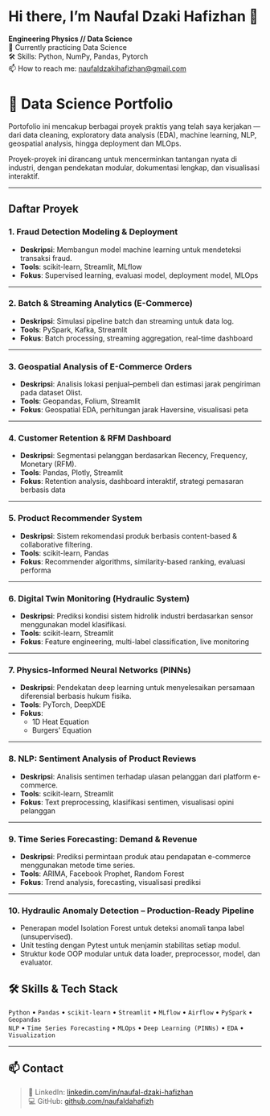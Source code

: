 # Hi there, I’m Naufal Dzaki Hafizhan 👋  
**Engineering Physics // Data Science**  
🔭 Currently practicing Data Science  
🛠️ Skills: Python, NumPy, Pandas, Pytorch  
📫 How to reach me: naufaldzakihafizhan@gmail.com  

# 🧠 Data Science Portfolio
 
Portofolio ini mencakup berbagai proyek praktis yang telah saya kerjakan — dari data cleaning, exploratory data analysis (EDA), machine learning, NLP, geospatial analysis, hingga deployment dan MLOps.

Proyek-proyek ini dirancang untuk mencerminkan tantangan nyata di industri, dengan pendekatan modular, dokumentasi lengkap, dan visualisasi interaktif.

---

## Daftar Proyek

### 1. Fraud Detection Modeling & Deployment
- **Deskripsi**: Membangun model machine learning untuk mendeteksi transaksi fraud.
- **Tools**: scikit-learn, Streamlit, MLflow
- **Fokus**: Supervised learning, evaluasi model, deployment model, MLOps

---

### 2. Batch & Streaming Analytics (E-Commerce)
- **Deskripsi**: Simulasi pipeline batch dan streaming untuk data log.
- **Tools**: PySpark, Kafka, Streamlit
- **Fokus**: Batch processing, streaming aggregation, real-time dashboard

---

### 3. Geospatial Analysis of E-Commerce Orders
- **Deskripsi**: Analisis lokasi penjual–pembeli dan estimasi jarak pengiriman pada dataset Olist.
- **Tools**: Geopandas, Folium, Streamlit
- **Fokus**: Geospatial EDA, perhitungan jarak Haversine, visualisasi peta

---

### 4. Customer Retention & RFM Dashboard
- **Deskripsi**: Segmentasi pelanggan berdasarkan Recency, Frequency, Monetary (RFM).
- **Tools**: Pandas, Plotly, Streamlit
- **Fokus**: Retention analysis, dashboard interaktif, strategi pemasaran berbasis data

---

### 5. Product Recommender System
- **Deskripsi**: Sistem rekomendasi produk berbasis content-based & collaborative filtering.
- **Tools**: scikit-learn, Pandas
- **Fokus**: Recommender algorithms, similarity-based ranking, evaluasi performa

---

### 6. Digital Twin Monitoring (Hydraulic System)
- **Deskripsi**: Prediksi kondisi sistem hidrolik industri berdasarkan sensor menggunakan model klasifikasi.
- **Tools**: scikit-learn, Streamlit
- **Fokus**: Feature engineering, multi-label classification, live monitoring

---

### 7. Physics-Informed Neural Networks (PINNs)
- **Deskripsi**: Pendekatan deep learning untuk menyelesaikan persamaan diferensial berbasis hukum fisika.
- **Tools**: PyTorch, DeepXDE
- **Fokus**:
  - 1D Heat Equation
  - Burgers' Equation

---

### 8. NLP: Sentiment Analysis of Product Reviews
- **Deskripsi**: Analisis sentimen terhadap ulasan pelanggan dari platform e-commerce.
- **Tools**: scikit-learn, Streamlit
- **Fokus**: Text preprocessing, klasifikasi sentimen, visualisasi opini pelanggan

---

### 9. Time Series Forecasting: Demand & Revenue
- **Deskripsi**: Prediksi permintaan produk atau pendapatan e-commerce menggunakan metode time series.
- **Tools**: ARIMA, Facebook Prophet, Random Forest
- **Fokus**: Trend analysis, forecasting, visualisasi prediksi

---

### 10. Hydraulic Anomaly Detection – Production-Ready Pipeline
- Penerapan model Isolation Forest untuk deteksi anomali tanpa label (unsupervised).
- Unit testing dengan Pytest untuk menjamin stabilitas setiap modul.
- Struktur kode OOP modular untuk data loader, preprocessor, model, dan evaluator.

## 🛠️ Skills & Tech Stack
`Python` • `Pandas` • `scikit-learn` • `Streamlit` • `MLflow` • `Airflow` • `PySpark` • `Geopandas`  
`NLP` • `Time Series Forecasting` • `MLOps` • `Deep Learning (PINNs)` • `EDA` • `Visualization`

---

## 📫 Contact
> 💼 LinkedIn: [linkedin.com/in/naufal-dzaki-hafizhan](https://linkedin.com/in/naufal-dzaki-hafizhan)  
> 💻 GitHub: [github.com/naufaldahafizh](https://github.com/naufaldahafizh)

